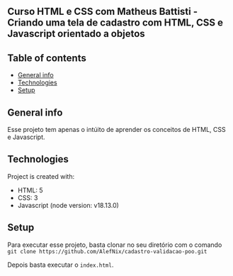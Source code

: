 ## Curso HTML e CSS com Matheus Battisti - Criando uma tela de cadastro com HTML, CSS e Javascript orientado a objetos

## Table of contents
* [General info](#general-info)
* [Technologies](#technologies)
* [Setup](#setup)

## General info
Esse projeto tem apenas o intúito de aprender os conceitos de HTML, CSS e Javascript.
	
## Technologies
Project is created with:
* HTML: 5
* CSS: 3
* Javascript (node version: v18.13.0)
	
## Setup
Para executar esse projeto, basta clonar no seu diretório com o comando `git clone https://github.com/AlefNix/cadastro-validacao-poo.git`

Depois basta executar o `index.html`.
